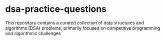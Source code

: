 # dsa-practice-questions
This repository contains a curated collection of data structures and algorithms (DSA) problems, primarily focused on competitive programming and algorithmic challenges
